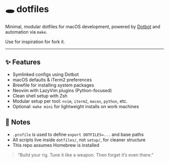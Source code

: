 # 🕳️ dotfiles 

Minimal, modular dotfiles for macOS development, powered by [Dotbot](https://github.com/anishathalye/dotbot) and automation via `make`.

Use for inspiration for fork it.

---

## ✨ Features

- Symlinked configs using Dotbot
- macOS defaults & iTerm2 preferences
- Brewfile for installing system packages
- Neovim with LazyVim plugins (Python-focused)
- Clean shell setup with Zsh
- Modular setup per tool: `nvim`, `iterm2`, `macos`, `python`, etc.
- Optional: `make mini` for lightweight installs on work machines

## 📁 Notes

- `.profile` is used to define `export DOTFILES=...` and base paths
- All scripts live inside `dotfiles/`, not `setup/`, for cleaner structure
- This repo assumes Homebrew is installed

> “Build your rig. Tune it like a weapon. Then forget it’s even there.”  


